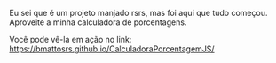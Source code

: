 Eu sei que é um projeto manjado rsrs, mas foi aqui que tudo começou. Aproveite a minha calculadora de porcentagens.

Você pode vê-la em ação no link:
https://bmattosrs.github.io/CalculadoraPorcentagemJS/
